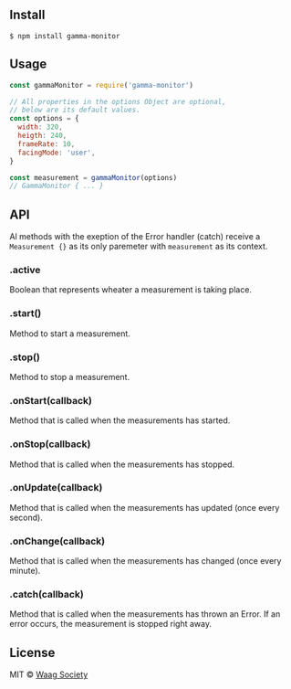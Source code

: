 ## Install

```
$ npm install gamma-monitor
```


## Usage

```js
const gammaMonitor = require('gamma-monitor')

// All properties in the options Object are optional,
// below are its default values.
const options = {
  width: 320,
  heigth: 240,
  frameRate: 10,
  facingMode: 'user',
}

const measurement = gammaMonitor(options) 
// GammaMonitor { ... }
```

## API
Al methods with the exeption of the Error handler (catch) receive a `Measurement {}` as its only paremeter with `measurement` as its context.

### .active
Boolean that represents wheater a measurement is taking place.

### .start()
Method to start a measurement.

### .stop()
Method to stop a measurement.

### .onStart(callback)
Method that is called when the measurements has started.

### .onStop(callback)
Method that is called when the measurements has stopped.

### .onUpdate(callback)
Method that is called when the measurements has updated (once every second).

### .onChange(callback)
Method that is called when the measurements has changed (once every minute).

### .catch(callback)
Method that is called when the measurements has thrown an Error. If an error occurs, the measurement is stopped right away.

## License

MIT © [Waag Society](https://github.com/waagsociety)
